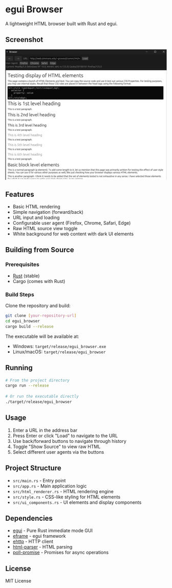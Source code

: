 # egui Browser

A lightweight HTML browser built with Rust and egui.

## Screenshot

![egui Browser Screenshot](screenshot/egui_browser_screenshot1.png)

## Features

- Basic HTML rendering
- Simple navigation (forward/back)
- URL input and loading
- Configurable user agent (Firefox, Chrome, Safari, Edge)
- Raw HTML source view toggle
- White background for web content with dark UI elements


## Building from Source

### Prerequisites

- [Rust](https://www.rust-lang.org/tools/install) (stable)
- Cargo (comes with Rust)

### Build Steps

Clone the repository and build:

```bash
git clone [your-repository-url]
cd egui_browser
cargo build --release
```

The executable will be available at:
- Windows: `target/release/egui_browser.exe`
- Linux/macOS: `target/release/egui_browser`

## Running

```bash
# From the project directory
cargo run --release

# Or run the executable directly
./target/release/egui_browser
```

## Usage

1. Enter a URL in the address bar
2. Press Enter or click "Load" to navigate to the URL
3. Use back/forward buttons to navigate through history
4. Toggle "Show Source" to view raw HTML
5. Select different user agents via the buttons

## Project Structure

- `src/main.rs` - Entry point
- `src/app.rs` - Main application logic
- `src/html_renderer.rs` - HTML rendering engine
- `src/style.rs` - CSS-like styling for HTML elements
- `src/ui_components.rs` - UI elements and display components

## Dependencies

- [egui](https://github.com/emilk/egui) - Pure Rust immediate mode GUI
- [eframe](https://github.com/emilk/egui/tree/master/crates/eframe) - egui framework
- [ehttp](https://github.com/emilk/ehttp) - HTTP client
- [html-parser](https://crates.io/crates/html-parser) - HTML parsing
- [poll-promise](https://crates.io/crates/poll-promise) - Promises for async operations

## License

MIT License
